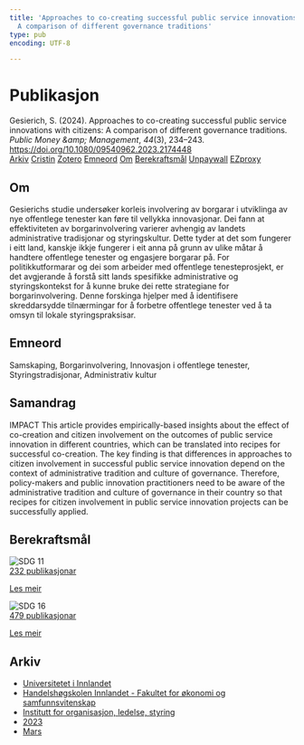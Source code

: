 ```yaml
---
title: 'Approaches to co-creating successful public service innovations with citizens:
  A comparison of different governance traditions'
type: pub
encoding: UTF-8

---
```

<h1>Publikasjon</h1>
<article id="csl-bib-container-CY66EAEB" class="csl-bib-container">
  <div class="csl-bib-body"> <div class="csl-entry">Gesierich, S. (2024). Approaches to co-creating successful public service innovations with citizens: A comparison of different governance traditions. <i>Public Money &#38;amp; Management</i>, <i>44</i>(3), 234–243. <a href="https://doi.org/10.1080/09540962.2023.2174448">https://doi.org/10.1080/09540962.2023.2174448</a></div> </div>
  <div class="csl-bib-buttons">
    <a href="#taxonomy-article-CY66EAEB" alt="archive" class="csl-bib-button">Arkiv</a>
    <a href="https://app.cristin.no/results/show.jsf?id=2136115" alt="Cristin" class="csl-bib-button">Cristin</a>
    <a href="http://zotero.org/groups/5881554/items/CY66EAEB" alt="Zotero" class="csl-bib-button">Zotero</a>
    <a href="#keywords-article-CY66EAEB" alt="keywords" class="csl-bib-button">Emneord</a>
    <a href="#about-article-CY66EAEB" alt="about_pub" class="csl-bib-button">Om</a>
    <a href="#sdg-article-CY66EAEB" alt="sdg" class="csl-bib-button">Berekraftsmål</a>
    <a href="https://doi.org/10.1080/09540962.2023.2174448" alt="Unpaywall" class="csl-bib-button">Unpaywall</a>
    <a href="https://doi.org/10.1080/09540962.2023.2174448" alt="EZproxy" class="csl-bib-button">EZproxy</a>
  </div>
  <div id="csl-bib-meta-container-CY66EAEB"></div>
</article>
<div id="csl-bib-meta-CY66EAEB" class="csl-bib-meta">
  <article id="about-article-CY66EAEB" class="about_pub-article">
    <h1>Om</h1>
    Gesierichs studie undersøker korleis involvering av borgarar i utviklinga av nye offentlege tenester kan føre til vellykka innovasjonar. Dei fann at effektiviteten av borgarinvolvering varierer avhengig av landets administrative tradisjonar og styringskultur. Dette tyder at det som fungerer i eitt land, kanskje ikkje fungerer i eit anna på grunn av ulike måtar å handtere offentlege tenester og engasjere borgarar på. For politikkutformarar og dei som arbeider med offentlege tenesteprosjekt, er det avgjerande å forstå sitt lands spesifikke administrative og styringskontekst for å kunne bruke dei rette strategiane for borgarinvolvering. Denne forskinga hjelper med å identifisere skreddarsydde tilnærmingar for å forbetre offentlege tenester ved å ta omsyn til lokale styringspraksisar.
  </article>
  <article id="keywords-article-CY66EAEB" class="keywords-article">
    <h1>Emneord</h1>
    Samskaping, Borgarinvolvering, Innovasjon i offentlege tenester, Styringstradisjonar, Administrativ kultur
  </article>
  <article id="abstract-article-CY66EAEB" class="abstract-article">
    <h1>Samandrag</h1>
    IMPACT This article provides empirically-based insights about the effect of co-creation and citizen involvement on the outcomes of public service innovation in different countries, which can be translated into recipes for successful co-creation. The key finding is that differences in approaches to citizen involvement in successful public service innovation depend on the context of administrative tradition and culture of governance. Therefore, policy-makers and public innovation practitioners need to be aware of the administrative tradition and culture of governance in their country so that recipes for citizen involvement in public service innovation projects can be successfully applied.
  </article>
  <article id="sdg-article-CY66EAEB" class="sdg-article">
    <h1>Berekraftsmål</h1>
    <div class="sdg-container"><div id="sdg11" class="sdg">
        <img src="{{< params subfolder >}}images/sdg/sdg11_nn.png" class="image" alt="SDG 11">
        <div class="sdg-overlay">
          <a href="/nn/archive/?key=?sdg=11#archive" class="sdg-publication-count"><span>232</span> publikasjonar</a>
          <p><a href="https://fn.no/om-fn/fns-baerekraftsmaal/baerekraftige-byer-og-lokalsamfunn?lang=nno-NO" class="sdg-read-more">Les meir</a></p>
        </div>
      </div> <div id="sdg16" class="sdg">
        <img src="{{< params subfolder >}}images/sdg/sdg16_nn.png" class="image" alt="SDG 16">
        <div class="sdg-overlay">
          <a href="/nn/archive/?key=?sdg=16#archive" class="sdg-publication-count"><span>479</span> publikasjonar</a>
          <p><a href="https://fn.no/om-fn/fns-baerekraftsmaal/fred-rettferdighet-og-velfungerende-institusjoner?lang=nno-NO" class="sdg-read-more">Les meir</a></p>
        </div>
      </div></div>
  </article>
  <article id="taxonomy-article-CY66EAEB" class="taxonomy-article">
    <h1>Arkiv</h1>
    <ul>
      <li>
        <a href="/nn/archive/?key=3DCRN523">Universitetet i Innlandet</a>
      </li>
      <li>
        <a href="/nn/archive/?key=DU8Q9LN9">Handelshøgskolen Innlandet - Fakultet for økonomi og samfunnsvitenskap</a>
      </li>
      <li>
        <a href="/nn/archive/?key=4LUWR3ZM">Institutt for organisasjon, ledelse, styring</a>
      </li>
      <li>
        <a href="/nn/archive/?key=THVQJFRI">2023</a>
      </li>
      <li>
        <a href="/nn/archive/?key=5DDZ8L3N">Mars</a>
      </li>
    </ul>
  </article>
</div>
